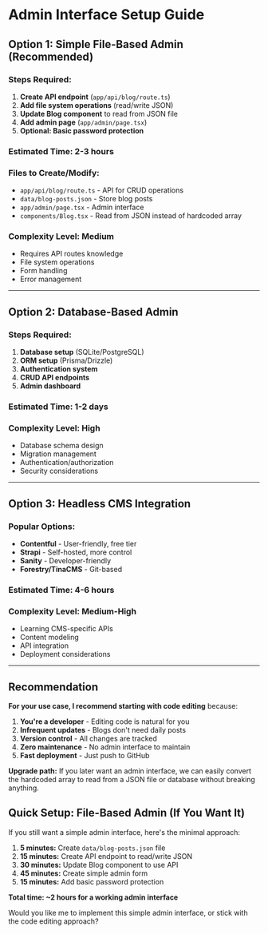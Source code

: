 # Admin Interface Setup Guide

## Option 1: Simple File-Based Admin (Recommended)

### Steps Required:
1. **Create API endpoint** (`app/api/blog/route.ts`)
2. **Add file system operations** (read/write JSON)
3. **Update Blog component** to read from JSON file
4. **Add admin page** (`app/admin/page.tsx`)
5. **Optional: Basic password protection**

### Estimated Time: 2-3 hours

### Files to Create/Modify:
- `app/api/blog/route.ts` - API for CRUD operations
- `data/blog-posts.json` - Store blog posts
- `app/admin/page.tsx` - Admin interface
- `components/Blog.tsx` - Read from JSON instead of hardcoded array

### Complexity Level: Medium
- Requires API routes knowledge
- File system operations
- Form handling
- Error management

---

## Option 2: Database-Based Admin

### Steps Required:
1. **Database setup** (SQLite/PostgreSQL)
2. **ORM setup** (Prisma/Drizzle)
3. **Authentication system**
4. **CRUD API endpoints**
5. **Admin dashboard**

### Estimated Time: 1-2 days

### Complexity Level: High
- Database schema design
- Migration management
- Authentication/authorization
- Security considerations

---

## Option 3: Headless CMS Integration

### Popular Options:
- **Contentful** - User-friendly, free tier
- **Strapi** - Self-hosted, more control
- **Sanity** - Developer-friendly
- **Forestry/TinaCMS** - Git-based

### Estimated Time: 4-6 hours

### Complexity Level: Medium-High
- Learning CMS-specific APIs
- Content modeling
- API integration
- Deployment considerations

---

## Recommendation

**For your use case, I recommend starting with code editing** because:

1. **You're a developer** - Editing code is natural for you
2. **Infrequent updates** - Blogs don't need daily posts
3. **Version control** - All changes are tracked
4. **Zero maintenance** - No admin interface to maintain
5. **Fast deployment** - Just push to GitHub

**Upgrade path:** If you later want an admin interface, we can easily convert the hardcoded array to read from a JSON file or database without breaking anything.

## Quick Setup: File-Based Admin (If You Want It)

If you still want a simple admin interface, here's the minimal approach:

1. **5 minutes:** Create `data/blog-posts.json` file
2. **15 minutes:** Create API endpoint to read/write JSON
3. **30 minutes:** Update Blog component to use API
4. **45 minutes:** Create simple admin form
5. **15 minutes:** Add basic password protection

**Total time: ~2 hours for a working admin interface**

Would you like me to implement this simple admin interface, or stick with the code editing approach?

